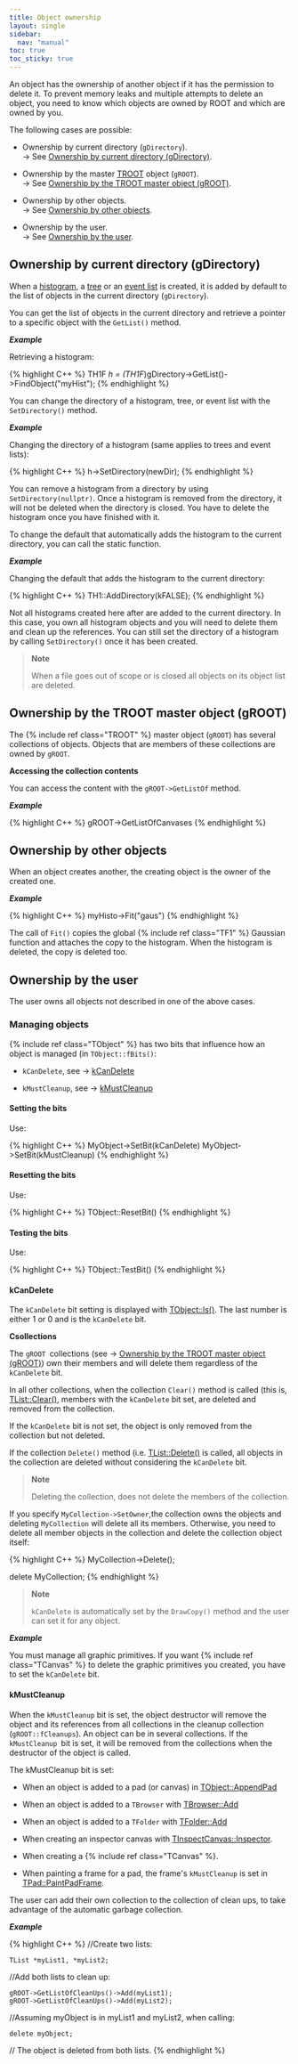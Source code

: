 ```yaml
---
title: Object ownership
layout: single
sidebar:
  nav: "manual"
toc: true
toc_sticky: true
---
```


An object has the ownership of another object if it has the permission to delete it.
To prevent memory leaks and multiple attempts to delete an object, you need to know which objects are owned by ROOT and which are owned by you.

The following cases are possible:

- Ownership by current directory (`gDirectory`).<br>
→ See [Ownership by current directory (gDirectory)](#ownership-by-current-directory-gdirectory).

- Ownership by the master [TROOT](https://root.cern/doc/master/classTROOT.html) object (`gROOT`).<br>
→ See [Ownership by the TROOT master object (gROOT)](#ownership-by-the-troot-master-object-groot).

- Ownership by other objects.<br>
→ See [Ownership by other objects](#ownership-by-other-objects).

- Ownership by the user.<br>
→ See [Ownership by the user](#ownership-by-the-user).

## Ownership by current directory (gDirectory)

When a [histogram](https://root.cern/doc/master/group__Hist.html), a [tree](https://root.cern/doc/master/group__tree.html) or an [event list](https://root.cern/doc/master/classTEventList.html) is created, it is added by default to the list of objects in the current directory (`gDirectory`).

You can get the list of objects in the current directory and retrieve a pointer to a specific object with the `GetList()` method.

_**Example**_

Retrieving a histogram:

{% highlight C++ %}
   TH1F *h = (TH1F*)gDirectory->GetList()->FindObject("myHist");
{% endhighlight %}

You can change the directory of a histogram, tree, or event list with the `SetDirectory()` method.

_**Example**_

Changing the directory of a histogram (same applies to trees and event lists):

{% highlight C++ %}
   h->SetDirectory(newDir);
{% endhighlight %}

You can remove a histogram from a directory by using `SetDirectory(nullptr)`. Once a histogram is removed from the directory, it will not be deleted when the directory is closed. You have to delete the histogram once you have finished with it.

To change the default that automatically adds the histogram to the current directory, you can call the static function.

_**Example**_

Changing the default that adds the histogram to the current directory:

{% highlight C++ %}
   TH1::AddDirectory(kFALSE);
{% endhighlight %}

Not all histograms created here after are added to the current directory. In this case, you own all histogram objects and you will need to delete them and clean up the references. You can still set the directory of a histogram by calling `SetDirectory()` once it has been created.

> **Note**
>
> When a file goes out of scope or is closed all objects on its object list are deleted.

## Ownership by the TROOT master object (gROOT)


The {% include ref class="TROOT" %} master object (`gROOT`) has several collections of objects. Objects that are members of these collections are owned by `gROOT`.

**Accessing the collection contents**

You can access the content with the `gROOT->GetListOf` method.

_**Example**_

{% highlight C++ %}
   gROOT->GetListOfCanvases
{% endhighlight %}

## Ownership by other objects

When an object creates another, the creating object is the owner of the created one.

_**Example**_

{% highlight C++ %}
   myHisto->Fit("gaus")
{% endhighlight %}

The call of `Fit()` copies the global {% include ref class="TF1" %} Gaussian function and attaches the copy to the histogram. When the histogram is deleted, the copy is deleted too.

## Ownership by the user

The user owns all objects not described in one of the above cases.

### Managing objects

{% include ref class="TObject" %} has two bits that influence how an object is managed (in `TObject::fBits()`:

-   `kCanDelete`, see → [kCanDelete](#kcandelete)

-   `kMustCleanup`, see → [kMustCleanup](#kmustcleanup)

#### Setting the bits

Use:

{% highlight C++ %}
   MyObject->SetBit(kCanDelete)
   MyObject->SetBit(kMustCleanup)
{% endhighlight %}

#### Resetting the bits

Use:

{% highlight C++ %}
   TObject::ResetBit()
{% endhighlight %}

#### Testing the bits

Use:

{% highlight C++ %}
   TObject::TestBit()
{% endhighlight %}

#### kCanDelete

The `kCanDelete` bit setting is displayed with [TObject::ls()](https://root.cern/doc/master/classTObject.html#ae1bc003ff9a558b3b3a60a14f16f1ae5). The last number is either 1 or 0 and is the `kCanDelete` bit.

**Csollections**

The `gROOT `collections (see → [Ownership by the TROOT master object (gROOT)](#ownership-by-the-troot-master-object-groot)) own their members and will delete them regardless of the `kCanDelete` bit.

In all other collections, when the collection `Clear()` method is called (this is, [TList::Clear()](https://root.cern/doc/master/classTList.html#af4d5429298af281bdc7fe62b123f5385), members with the `kCanDelete` bit set, are deleted and removed from the collection.

If the `kCanDelete` bit is not set, the object is only removed from the collection but not deleted.

If the collection `Delete()` method (i.e. [TList::Delete()](https://root.cern/doc/master/classTList.html#abfc59852231e4c8050b581e890d05c36) is called, all objects in the collection are deleted without considering the `kCanDelete` bit.

> **Note**
>
> Deleting the collection, does not delete the members of the collection.

If you specify `MyCollection->SetOwner`,the collection owns the objects and deleting `MyCollection` will delete all its members.
Otherwise, you need to delete all member objects in the collection and delete the collection object itself:


{% highlight C++ %}
   MyCollection->Delete();

   delete MyCollection;
{% endhighlight %}

> **Note**
>
> `kCanDelete` is automatically set by the `DrawCopy()` method and the user can set it for any object.

_**Example**_

You must manage all graphic primitives. If you want {% include ref class="TCanvas" %} to delete the graphic primitives you created, you have to set the `kCanDelete` bit.

#### kMustCleanup

When the `kMustCleanup` bit is set, the object destructor will remove the object and its references from all collections in the cleanup collection (`gROOT::fCleanups`).
An object can be in several collections. If the `kMustCleanup `bit is set, it will be removed from the collections when the destructor of the object is called.

The kMustCleanup bit is set:

-   When an object is added to a pad (or canvas) in [TObject::AppendPad](https://root.cern/doc/master/classTObject.html#a9cf8906b9b46aac7b797383ac8ad3a64)

-   When an object is added to a `TBrowser` with [TBrowser::Add](https://root.cern/doc/master/classTBrowser.html#a2b9b0e4271172bd1418a2eb22f040226)

-   When an object is added to a `TFolder` with [TFolder::Add](https://root.cern/doc/master/classTFolder.html#a4849ea3ecb91ae280b0e641308ee9002)

-   When creating an inspector canvas with [TInspectCanvas::Inspector](https://root.cern/doc/master/classTInspectCanvas.html#a190ce0c893347c696abbb8ae00f80348).

-   When creating a {% include ref class="TCanvas" %}.

-   When painting a frame for a pad, the frame's `kMustCleanup` is set in [TPad::PaintPadFrame](https://root.cern/doc/master/classTPad.html#a11670f9166d33c0fde75b972badfeefe).

The user can add their own collection to the collection of clean ups, to take advantage of the automatic garbage collection.

_**Example**_

{% highlight C++ %}
//Create two lists:

	TList *myList1, *myList2;

//Add both lists to clean up:

	gROOT->GetListOfCleanUps()->Add(myList1);
	gROOT->GetListOfCleanUps()->Add(myList2);

//Assuming myObject is in myList1 and myList2, when calling:

	delete myObject;

// The object is deleted from both lists.
{% endhighlight %}